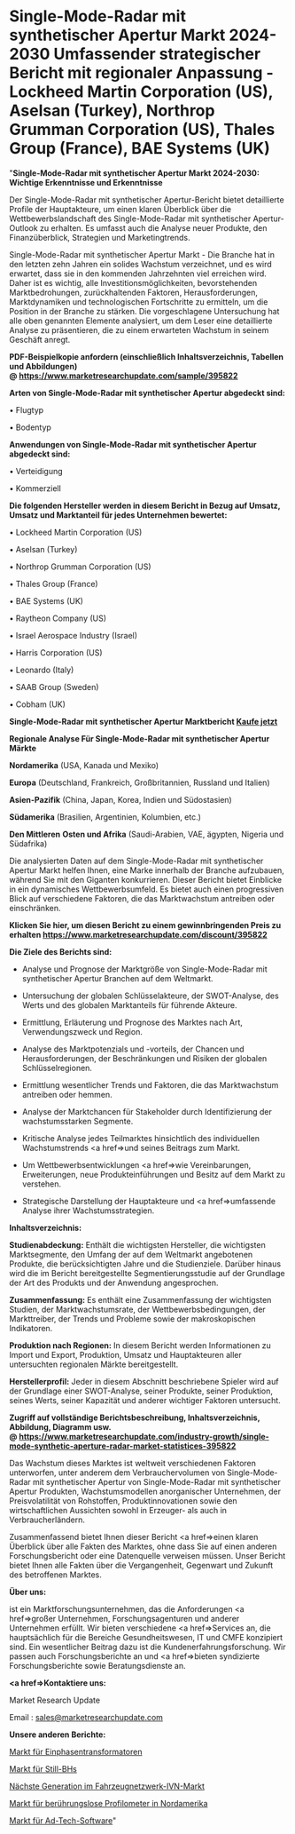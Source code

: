 # Single-Mode-Radar mit synthetischer Apertur Markt 2024-2030 Umfassender strategischer Bericht mit regionaler Anpassung - Lockheed Martin Corporation (US), Aselsan (Turkey), Northrop Grumman Corporation (US), Thales Group (France), BAE Systems (UK)

"<strong>Single-Mode-Radar mit synthetischer Apertur Markt 2024-2030: Wichtige Erkenntnisse und Erkenntnisse</strong>

Der Single-Mode-Radar mit synthetischer Apertur-Bericht bietet detaillierte Profile der Hauptakteure, um einen klaren Überblick über die Wettbewerbslandschaft des Single-Mode-Radar mit synthetischer Apertur-Outlook zu erhalten. Es umfasst auch die Analyse neuer Produkte, den Finanzüberblick, Strategien und Marketingtrends.

Single-Mode-Radar mit synthetischer Apertur Markt - Die Branche hat in den letzten zehn Jahren ein solides Wachstum verzeichnet, und es wird erwartet, dass sie in den kommenden Jahrzehnten viel erreichen wird. Daher ist es wichtig, alle Investitionsmöglichkeiten, bevorstehenden Marktbedrohungen, zurückhaltenden Faktoren, Herausforderungen, Marktdynamiken und technologischen Fortschritte zu ermitteln, um die Position in der Branche zu stärken. Die vorgeschlagene Untersuchung hat alle oben genannten Elemente analysiert, um dem Leser eine detaillierte Analyse zu präsentieren, die zu einem erwarteten Wachstum in seinem Geschäft anregt.

<strong><b>PDF-Beispielkopie anfordern (einschließlich Inhaltsverzeichnis, Tabellen und Abbildungen) @ </b></strong><strong><a href=https://www.marketresearchupdate.com/sample/395822><strong>https://www.marketresearchupdate.com/sample/395822</u></a></strong></strong>

<strong>Arten von Single-Mode-Radar mit synthetischer Apertur abgedeckt sind:</strong>

• Flugtyp

• Bodentyp

<strong>Anwendungen von Single-Mode-Radar mit synthetischer Apertur abgedeckt sind:</strong>

• Verteidigung

• Kommerziell

<strong>Die folgenden Hersteller werden in diesem Bericht in Bezug auf Umsatz, Umsatz und Marktanteil für jedes Unternehmen bewertet:</strong>

• Lockheed Martin Corporation (US)

• Aselsan (Turkey)

• Northrop Grumman Corporation (US)

• Thales Group (France)

• BAE Systems (UK)

• Raytheon Company (US)

• Israel Aerospace Industry (Israel)

• Harris Corporation (US)

• Leonardo (Italy)

• SAAB Group (Sweden)

• Cobham (UK)

<strong>Single-Mode-Radar mit synthetischer Apertur Marktbericht <a href=https://www.marketresearchupdate.com/buynow/395822>Kaufe jetzt</a></strong>

<strong>Regionale Analyse Für Single-Mode-Radar mit synthetischer Apertur Märkte</strong>

<strong>Nordamerika</strong> (USA, Kanada und Mexiko)

<strong>Europa</strong> (Deutschland, Frankreich, Großbritannien, Russland und Italien)

<strong>Asien-Pazifik</strong> (China, Japan, Korea, Indien und Südostasien)

<strong>Südamerika</strong> (Brasilien, Argentinien, Kolumbien, etc.)

<strong>Den Mittleren</strong> <strong>Osten und Afrika</strong> (Saudi-Arabien, VAE, ägypten, Nigeria und Südafrika)

Die analysierten Daten auf dem Single-Mode-Radar mit synthetischer Apertur Markt helfen Ihnen, eine Marke innerhalb der Branche aufzubauen, während Sie mit den Giganten konkurrieren. Dieser Bericht bietet Einblicke in ein dynamisches Wettbewerbsumfeld. Es bietet auch einen progressiven Blick auf verschiedene Faktoren, die das Marktwachstum antreiben oder einschränken.

<strong>Klicken Sie hier, um diesen Bericht zu einem gewinnbringenden Preis zu erhalten
</strong><strong><a href=https://www.marketresearchupdate.com/discount/395822>https://www.marketresearchupdate.com/discount/395822</b></u></strong></a>

<strong>Die Ziele des Berichts sind:</strong>

- Analyse und Prognose der Marktgröße von Single-Mode-Radar mit synthetischer Apertur Branchen auf dem Weltmarkt.

- Untersuchung der globalen Schlüsselakteure, der SWOT-Analyse, des Werts und des globalen Marktanteils für führende Akteure.

- Ermittlung, Erläuterung und Prognose des Marktes nach Art, Verwendungszweck und Region.

- Analyse des Marktpotenzials und -vorteils, der Chancen und Herausforderungen, der Beschränkungen und Risiken der globalen Schlüsselregionen.

- Ermittlung wesentlicher Trends und Faktoren, die das Marktwachstum antreiben oder hemmen.

- Analyse der Marktchancen für Stakeholder durch Identifizierung der wachstumsstarken Segmente.

- Kritische Analyse jedes Teilmarktes hinsichtlich des individuellen Wachstumstrends <a href=>und</a> seines Beitrags zum Markt.

- Um Wettbewerbsentwicklungen <a href=>wie</a> Vereinbarungen, Erweiterungen, neue Produkteinführungen und Besitz auf dem Markt zu verstehen.

- Strategische Darstellung der Hauptakteure und <a href=>umfas</a>sende Analyse ihrer Wachstumsstrategien.

<strong>Inhaltsverzeichnis:</strong>

<strong>Studienabdeckung:</strong> Enthält die wichtigsten Hersteller, die wichtigsten Marktsegmente, den Umfang der auf dem Weltmarkt angebotenen Produkte, die berücksichtigten Jahre und die Studienziele. Darüber hinaus wird die im Bericht bereitgestellte Segmentierungsstudie auf der Grundlage der Art des Produkts und der Anwendung angesprochen.

<strong>Zusammenfassung:</strong> Es enthält eine Zusammenfassung der wichtigsten Studien, der Marktwachstumsrate, der Wettbewerbsbedingungen, der Markttreiber, der Trends und Probleme sowie der makroskopischen Indikatoren.

<strong>Produktion nach Regionen:</strong> In diesem Bericht werden Informationen zu Import und Export, Produktion, Umsatz und Hauptakteuren aller untersuchten regionalen Märkte bereitgestellt.

<strong>Herstellerprofil:</strong> Jeder in diesem Abschnitt beschriebene Spieler wird auf der Grundlage einer SWOT-Analyse, seiner Produkte, seiner Produktion, seines Werts, seiner Kapazität und anderer wichtiger Faktoren untersucht.

<strong><b>Zugriff auf vollständige Berichtsbeschreibung, Inhaltsverzeichnis, Abbildung, Diagramm usw. @ </b></strong><strong><a href=https://www.marketresearchupdate.com/industry-growth/single-mode-synthetic-aperture-radar-market-statistices-395822>https://www.marketresearchupdate.com/industry-growth/single-mode-synthetic-aperture-radar-market-statistices-395822</a></strong>

Das Wachstum dieses Marktes ist weltweit verschiedenen Faktoren unterworfen, unter anderem dem Verbrauchervolumen von Single-Mode-Radar mit synthetischer Apertur von Single-Mode-Radar mit synthetischer Apertur Produkten, Wachstumsmodellen anorganischer Unternehmen, der Preisvolatilität von Rohstoffen, Produktinnovationen sowie den wirtschaftlichen Aussichten sowohl in Erzeuger- als auch in Verbraucherländern.

Zusammenfassend bietet Ihnen dieser Bericht <a href=>einen</a> klaren Überblick über alle Fakten des Marktes, ohne dass Sie auf einen anderen Forschungsbericht oder eine Datenquelle verweisen müssen. Unser Bericht bietet Ihnen alle Fakten über die Vergangenheit, Gegenwart und Zukunft des betroffenen Marktes.

<strong>Über uns:</strong>

 ist ein Marktforschungsunternehmen, das die Anforderungen <a href=>großer</a> Unternehmen, Forschungsagenturen und anderer Unternehmen erfüllt. Wir bieten verschiedene <a href=>Services</a> an, die hauptsächlich für die Bereiche Gesundheitswesen, IT und CMFE konzipiert sind. Ein wesentlicher Beitrag dazu ist die Kundenerfahrungsforschung. Wir passen auch Forschungsberichte an und <a href=>bieten</a> syndizierte Forschungsberichte sowie Beratungsdienste an.

<strong><a href=>Kontaktiere uns:</a></strong>

Market Research Update

Email : sales@marketresearchupdate.com

<strong>Unsere anderen Berichte:</strong>

<a href=https://www.linkedin.com/pulse/single-phase-transformer-market-size-growth>Markt für Einphasentransformatoren</a>

<a href=https://www.linkedin.com/pulse/nursing-bras-market-size-emerging-trends-consumption>Markt für Still-BHs</a>

<a href=https://www.linkedin.com/pulse/next-generation-in-vehicle-networking-ivn-market-3f>Nächste Generation im Fahrzeugnetzwerk-IVN-Markt</a>

<a href=https://www.linkedin.com/pulse/north-america-non-contact-profilometer-market-2023-comprehensive>Markt für berührungslose Profilometer in Nordamerika</a>

<a href=https://www.linkedin.com/pulse/ad-tech-software-market-2023-pointing-capture-largest-e9mgf/>Markt für Ad-Tech-Software</a>"
